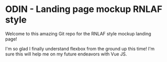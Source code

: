 # ODIN - Landing page mockup RNLAF style
Welcome to this amazing Git repo for the RNLAF style mockup landing page!

I'm so glad I finally understand flexbox from the ground up this time! I'm sure this will help me on my future endeavors with Vue JS.
